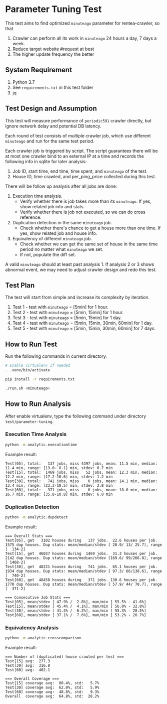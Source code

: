 # Parameter Tuning Test

This test aims to find optimized `minuteago` parameter for rentea-crawler, so that

1. Crawler can perform all its work in `minuteago` 24 hours a day, 7 days a week.
2. Reduce target website #request at best
3. The higher update frequency the better

## System Requirement

1. Python 3.7
2. See `requirements.txt` in this test folder
3. jq

## Test Design and Assumption

This test will measure performance of `periodic591` crawler directly, but ignore network delay and potential DB latency.

Each round of test consists of multiple crawler job, which use different `minuteago` and run for the same test period.

Each crawler job is triggered by script. The script guarantees there will be at most one crawler bind to an 
external IP at a time and records the following info in sqlite for later analysis:

1. Job ID, start time, end time, time spent, and `minuteago` of the test.
2. House ID, time crawled, and per_ping_price collected during this test.

There will be follow up analysis after all jobs are done:

1. Execution time analysis.
   - Verify whether there is job takes more than its `minuteago`. If yes, show related job info and stats.
   - Verify whether there is job not executed, so we can do cross reference.
2. Duplication detection in the same `minuteago` job.
   - Check whether there's chance to get a house more than one time. If yes, show related job and house info.
3. Equivalency of different `minuteago` job.
   - Check whether we can get the same set of house in the same time period no matter what `minuteago` we set.
   - If not, populate the diff set.

A valid `minuteago` should at least past analysis 1. If analysis 2 or 3 shows abnormal event, we may need to adjust crawler design and redo this test.

## Test Plan

The test will start from simple and increase its complexity by iteration.

1. Test 1 - test with `minuteago` = [5min] for 1 hour.
2. Test 2 - test with `minuteago` = [5min, 15min] for 1 hour.
3. Test 3 - test with `minuteago` = [5min, 15min] for 1 day.
4. Test 4 - test with `minuteago` = [5min, 15min, 30min, 60min] for 1 day.
5. Test 5 - test with `minuteago` = [5min, 15min, 30min, 60min] for 7 days.

## How to Run Test

Run the following commands in current directory.

```bash
# Enable virtualenv if needed
. .venv/bin/activate

pip install -r requirements.txt

./run.sh <minuteago>

```

## How to Run Analysis

After enable virtualenv, type the following command under directory `test/parameter-tuning`.

### Execution Time Analysis

```bash
python -m analytic.executiontime
```

Example result:

```
Test[05], total:   137 jobs, miss 4397 jobs, mean: 11.5 min, median: 11.4 min, range: [13.0- 8.1] min, stdev: 0.7 min
Test[15], total:  1469 jobs, miss   52 jobs, mean: 12.3 min, median: 12.2 min, range: [17.2-10.6] min, stdev: 1.2 min
Test[30], total:   741 jobs, miss    0 jobs, mean: 14.1 min, median: 13.4 min, range: [23.3-10.5] min, stdev: 2.8 min
Test[60], total:   371 jobs, miss    0 jobs, mean: 18.0 min, median: 16.7 min, range: [35.8-10.8] min, stdev: 6.0 min
```

### Duplication Detection

```bash
python -m analytic.dupdetect
```

Example result:

```
=== Overall Stats ===
Test[05], get   3102 houses during   137 jobs.  22.6 houses per job. 1575 dup houses. Dup stats: mean/median/stdev [ 20.9/ 13/ 25.7], range [  134-2]
Test[15], get  46037 houses during  1469 jobs.  31.3 houses per job. 2142 dup houses. Dup stats: mean/median/stdev [169.6/ 99/266.8], range [ 1468-2]
Test[30], get  48221 houses during   741 jobs.  65.1 houses per job. 1934 dup houses. Dup stats: mean/median/stdev [ 97.3/ 66/138.6], range [  740-2]
Test[60], get  48458 houses during   371 jobs. 130.6 houses per job. 1770 dup houses. Dup stats: mean/median/stdev [ 57.9/ 44/ 70.7], range [  371-2]

=== Consecutive Job Stats ===
Test[05], mean/stdev [ 47.9% /  2.8%], man/min [ 55.5% - 41.6%]
Test[15], mean/stdev [ 45.4% /  4.1%], man/min [ 56.0% - 32.8%]
Test[30], mean/stdev [ 41.4% /  6.2%], man/min [ 55.3% - 28.5%]
Test[60], mean/stdev [ 37.1% /  7.6%], man/min [ 53.2% - 20.7%]
```

### Equivalency Analysis

```bash
python -m analytic.crosscomparison
```

Example result:

```
=== Number of (duplicated) house crawled per test ===
Test[15] avg:  277.3
Test[30] avg:  316.8
Test[60] avg:  402.1

=== Overall Coverage ===
Test[15] coverage avg:  80.4%, std:   5.7%
Test[30] coverage avg:  62.0%, std:   5.9%
Test[60] coverage avg:  48.8%, std:   9.3%
Overall  coverage avg:  64.8%, std:  28.2%
```
